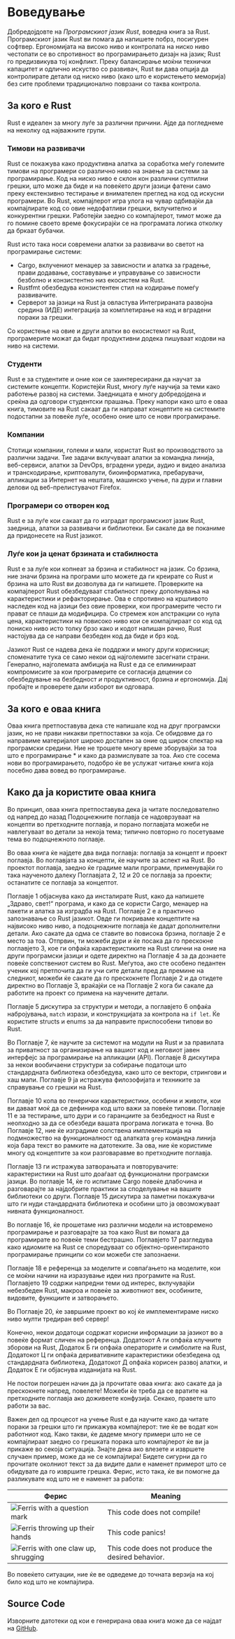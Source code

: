 # Воведување

Добредојдовте на *Програмскиот јазик Rust*, воведна книга за Rust.
Програмскиот јазик Rust ви помага да напишете побрз, посигурен софтвер.
Ергономијата на високо ниво и контролата на ниско ниво честопати се во спротивност во програмирањето
дизајн на јазик; Rust го предизвикува тој конфликт. Преку балансирање моќни
технички капацитет и одлично искуство со развивач, Rust ви дава опција
да контролирате детали од ниско ниво (како што е користењето меморија) без сите проблеми
традиционално поврзани со таква контрола.

## За кого е Rust

Rust е идеален за многу луѓе за различни причини. Ајде да погледнеме на неколку од
најважните групи.

### Тимови на развивачи

Rust се покажува како продуктивна алатка за соработка меѓу големите тимови на
програмери со различно ниво на знаење за системи за програмирање. Код на ниско ниво
е склон кон различни суптилни грешки, што може да биде и на повеќето други јазици
фатени само преку екстензивно тестирање и внимателен преглед на код од искусни
програмери. Во Rust, компајлерот игра улога на чувар одбивајќи да
компајлирате код со овие недофатливи грешки, вклучително и конкурентни грешки. Работејќи
заедно со компајлерот, тимот може да го помине своето време фокусирајќи се на програмата
логика отколку да бркаат бубачки.

Rust исто така носи современи алатки за развивачи во светот на програмирање системи:

* Cargo, вклучениот менаџер за зависности и алатка за градење, прави додавање,
  составување и управување со зависности безболно и конзистентно низ екосистем на
  Rust.
* Rustfmt обезбедува конзистентен стил на кодирање помеѓу развивачите.
* Серверот за јазици на Rust ја овластува Интегрираната развојна средина (ИДЕ)
  интеграција за комплетирање на код и вградени пораки за грешки.

Со користење на овие и други алатки во екосистемот на Rust, програмерите можат да бидат
продуктивни додека пишуваат кодови на ниво на системи.

### Студенти

Rust е за студентите и оние кои се заинтересирани да научат за системите
концепти. Користејќи Rust, многу луѓе научија за теми како работење
развој на системи. Заедницата е многу добредојдена и среќна да одговори
студентски прашања. Преку напори како што е оваа книга, тимовите на Rust сакаат
да ги направат концептите на системите подостапни за повеќе луѓе, особено оние што се нови
програмирање.

### Компании

Стотици компании, големи и мали, користат Rust во производството за различни
задачи. Тие задачи вклучуваат алатки за командна линија, веб-сервиси, алатки за DevOps,
вградени уреди, аудио и видео анализа и транскодирање, криптовалути,
биоинформатика, пребарувачи, апликации за Интернет на нештата, машинско
учење, па дури и главни делови од веб-прелистувачот Firefox.

### Програмери со отворен код

Rust е за луѓе кои сакаат да го изградат програмскиот јазик Rust, заедница,
алатки за развивачи и библиотеки. Би сакале да ве поканиме да придонесете на Rust
јазикот.

### Луѓе кои ја ценат брзината и стабилноста

Rust е за луѓе кои копнеат за брзина и стабилност на јазик. Со брзина, ние
значи брзина на програми што можете да ги креирате со Rust и брзина на
што Rust ви дозволува да ги напишете. Проверките на компајлерот Rust обезбедуваат стабилност
преку дополнувања на карактеристики и рефакторирање. Ова е спротивно на кршливото
наследен код на јазици без овие проверки, кои програмерите често ги прават
се плаши да модифицира. Со стремеж кон апстракции со нула цена, карактеристики на повисоко ниво
кои се компајлираат со код од пониско ниво исто толку брзо како и кодот напишан рачно, Rust
настојува да се направи безбеден код да биде и брз код.

Јазикот Rust се надева дека ќе поддржи и многу други корисници; споменатите
тука се само некои од најголемите засегнати страни. Генерално, најголемата амбиција на Rust
е да се елиминираат компромисите за кои програмерите се согласија
децении со обезбедување на безбедност *и* продуктивност, брзина *и* ергономија. Дај
пробајте и проверете дали изборот ви одговара.

## За кого е оваа книга

Оваа книга претпоставува дека сте напишале код на друг програмски јазик, но
не прави никакви претпоставки за која. Се обидовме да го направиме материјалот
широко достапен за оние од широк спектар на програмски средини. Ние
не трошете многу време зборувајќи за тоа што е програмирање * и како да размислувате
за тоа. Ако сте сосема нови во програмирањето, подобро ќе ве услужат
читање книга која посебно дава вовед во програмирање.

## Како да ја користите оваа книга

Во принцип, оваа книга претпоставува дека ја читате последователно од напред до
назад Подоцнежните поглавја се надоврзуваат на концепти во претходните поглавја, и порано
поглавјата можеби не навлегуваат во детали за некоја тема; типично повторно го посетуваме
тема во подоцнежното поглавје.

Во оваа книга ќе најдете два вида поглавја: поглавја за концепт и проект
поглавја. Во поглавјата за концепти, ќе научите за аспект на Rust. Во проектот
поглавја, заедно ќе градиме мали програми, применувајќи го така наученото
далеку Поглавјата 2, 12 и 20 се поглавја за проекти; останатите се поглавја за концептот.

Поглавје 1 објаснува како да инсталирате Rust, како да напишете „Здраво, свет!“ програма,
и како да се користи Cargo, менаџер на пакети и алатка за изградба на Rust. Поглавје 2 е а
практично запознавање со Rust јазикот. Овде ги покриваме концептите на највисоко ниво
ниво, а подоцнежните поглавја ќе дадат дополнителни детали. Ако сакате да одма се ставите во 
повисока брзина, поглавје 2 е место за тоа. Отпрвин, ти можеби дури и ќе посака да го 
прескокне поглавјето 3, кое ги опфаќа карактеристиките на Rust слични на оние
на други програмски јазици и одете директно на Поглавје 4 за да дознаете повеќе
сопствениот систем во Rust. Меѓутоа, ако сте особено педантен ученик
кој претпочита да ги учи сите детали пред да премине на следниот, можеби ќе сакате
да го прескокнете Поглавје 2 и да отидете директно во Поглавје 3, враќајќи се на Поглавје 2 кога
би сакале да работите на проект со примена на научените детали.

Поглавје 5 дискутира за структури и методи, а поглавјето 6 опфаќа набројувања, `match`
изрази, и конструкцијата за контрола на `if let`. Ќе користите structs и
enums за да направите приспособени типови во Rust.

Во Поглавје 7, ќе научите за системот на модули на Rust и за правилата за приватност
за организирање на вашиот код и неговиот јавен интерфејс за програмирање на апликации
(API). Поглавје 8 дискутира за некои вообичаени структури за собирање податоци што
стандардната библиотека обезбедува, како што се вектори, стрингови и хаш мапи. Поглавје 9
ја истражува филозофијата и техниките за справување со грешки на Rust.

Поглавје 10 копа во генерички карактеристики, особини и животи, кои ви даваат моќ
да се дефинира код што важи за повеќе типови. Поглавје 11 е за тестирање,
што дури и со гаранциите за безбедност на Rust е неопходно за да се обезбеди вашата програма
логиката е точна. Во Поглавје 12, ние ќе изградиме сопствена имплементација на подмножество
на функционалност од алатката `grep` командна линија која бара текст
во рамките на датотеките. За ова, ние ќе користиме многу од концептите за кои разговаравме во
претходните поглавја.

Поглавје 13 ги истражува затворањата и повторувачите: карактеристики на Rust што доаѓаат од
функционални програмски јазици. Во поглавје 14, ќе го испитаме Cargo повеќе
длабочина и разговарајте за најдобрите практики за споделување на вашите библиотеки со други.
Поглавје 15 дискутира за паметни покажувачи што ги нуди стандардната библиотека и
особини што ја овозможуваат нивната функционалност.

Во поглавје 16, ќе прошетаме низ различни модели на истовремено програмирање
и разговарајте за тоа како Rust ви помага да програмирате во повеќе теми бестрашно.
Поглавјето 17 разгледува како идиомите на Rust се споредуваат со објектно-ориентираното програмирање
принципи со кои можеби сте запознаени.

Поглавје 18 е референца за моделите и совпаѓањето на моделите, кои се моќни
начини на изразување идеи низ програмите на Rust. Поглавјето 19 содржи 
напредни теми од интерес, вклучувајќи небезбеден Rust, макроа и
повеќе за животниот век, особините, видовите, функциите и затворањето.

Во Поглавје 20, ќе завршиме проект во кој ќе имплементираме ниско ниво
мулти тредиран веб сервер!

Конечно, некои додатоци содржат корисни информации за јазикот во а
повеќе формат сличен на референца. Додатокот А ги опфаќа клучните зборови на Rust, Додаток Б
ги опфаќа операторите и симболите на Rust, Додатокот Ц ги опфаќа деривативните карактеристики
обезбедена од стандардната библиотека, Додатокот Д опфаќа корисен развој
алатки, и Додаток Е ги објаснува изданијата на Rust.

Не постои погрешен начин да ја прочитате оваа книга: ако сакате да ја прескокнете напред, повелете!
Можеби ќе треба да се вратите на претходните поглавја ако доживеете
конфузија. Секако, правете што работи за вас.

<span id="ferris"></span>

Важен дел од процесот на учење Rust е да научите како да читате
пораки за грешки што ги прикажува компајлерот: тие ќе ве водат кон работниот код.
Како такви, ќе дадеме многу примери што не се компајлираат заедно со грешката
порака што компајлерот ќе ви ја прикаже во секоја ситуација. Знајте дека ако влезете
и извршете случаен пример, може да не се компајлира! Бидете сигурни да го прочитате
околниот текст за да видите дали е наменет примерот што се обидувате да го извршите
грешка. Ферис, исто така, ќе ви помогне да разликувате код што не е наменет за работа:

| Ферис                                                                                                           | Meaning                                          |
|------------------------------------------------------------------------------------------------------------------|--------------------------------------------------|
| <img src="img/ferris/does_not_compile.svg" class="ferris-explain" alt="Ferris with a question mark"/>            | This code does not compile!                      |
| <img src="img/ferris/panics.svg" class="ferris-explain" alt="Ferris throwing up their hands"/>                   | This code panics!                                |
| <img src="img/ferris/not_desired_behavior.svg" class="ferris-explain" alt="Ferris with one claw up, shrugging"/> | This code does not produce the desired behavior. |

Во повеќето ситуации, ние ќе ве одведеме до точната верзија на кој било код што
не компајлира.

## Source Code

Изворните датотеки од кои е генерирана оваа книга може да се најдат на [GitHub][book].

[book]: https://github.com/rust-lang/book/tree/master/src
